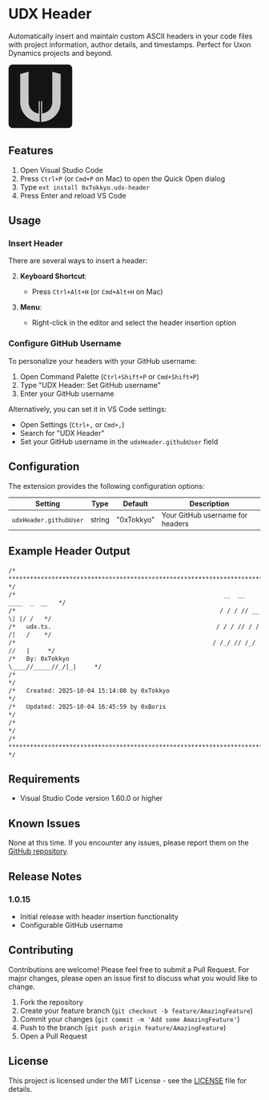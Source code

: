 # UDX Header

Automatically insert and maintain custom ASCII headers in your code files with project information, author details, and timestamps. Perfect for Uxon Dynamics projects and beyond.

![UDX Header Logo](src/u-udx-logo-multisize/u-udx-logo-128.png)

## Features

1. Open Visual Studio Code
2. Press `Ctrl+P` (or `Cmd+P` on Mac) to open the Quick Open dialog
3. Type `ext install 0xTokkyo.udx-header`
4. Press Enter and reload VS Code

## Usage

### Insert Header

There are several ways to insert a header:

2. **Keyboard Shortcut**: 
   - Press `Ctrl+Alt+H` (or `Cmd+Alt+H` on Mac)

3. **Menu**: 
   - Right-click in the editor and select the header insertion option

### Configure GitHub Username

To personalize your headers with your GitHub username:

1. Open Command Palette (`Ctrl+Shift+P` or `Cmd+Shift+P`)
2. Type "UDX Header: Set GitHub username"
3. Enter your GitHub username

Alternatively, you can set it in VS Code settings:
- Open Settings (`Ctrl+,` or `Cmd+,`)
- Search for "UDX Header"
- Set your GitHub username in the `udxHeader.githubUser` field

## Configuration

The extension provides the following configuration options:

| Setting                | Type   | Default     | Description                    |
|------------------------|--------|-------------|--------------------------------|
| `udxHeader.githubUser` | string | "0xTokkyo"  | Your GitHub username for headers |

## Example Header Output

```
/* ***************************************************************************** */
/*                                                          __  __ ____  _  __   */
/*                                                         / / / // __ \| |/ /   */
/*   udx.ts.                                              / / / // / / /|   /    */
/*                                                       / /_/ // /_/ //   |     */
/*   By: 0xTokkyo                                        \____//_____//_/|_|     */
/*                                                                               */
/*   Created: 2025-10-04 15:14:08 by 0xTokkyo                                    */
/*   Updated: 2025-10-04 16:45:59 by 0xBoris                                     */
/*                                                                               */
/* ***************************************************************************** */
```

## Requirements

- Visual Studio Code version 1.60.0 or higher

## Known Issues

None at this time. If you encounter any issues, please report them on the [GitHub repository](https://github.com/0xTokkyo/udx-header/issues).

## Release Notes

### 1.0.15

- Initial release with header insertion functionality
- Configurable GitHub username

## Contributing

Contributions are welcome! Please feel free to submit a Pull Request. For major changes, please open an issue first to discuss what you would like to change.

1. Fork the repository
2. Create your feature branch (`git checkout -b feature/AmazingFeature`)
3. Commit your changes (`git commit -m 'Add some AmazingFeature'`)
4. Push to the branch (`git push origin feature/AmazingFeature`)
5. Open a Pull Request

## License

This project is licensed under the MIT License - see the [LICENSE](LICENSE) file for details.